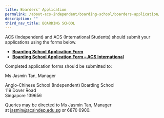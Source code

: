 ```yaml
---
title: Boarders’ Application
permalink: /about-acs-independent/boarding-school/boarders-application/
description: ""
third_nav_title: BOARDING SCHOOL
---
```

ACS (Independent) and ACS (International Students) should submit your applications using the forms below.

*   **[Boarding School Application Form](https://forms.office.com/r/bTRQx2xiPy)**
*   **[Boarding School Application Form – ACS International](https://forms.office.com/r/RfnnmNMHLT)**

Completed application forms should be submitted to:

Ms Jasmin Tan, Manager

Anglo-Chinese School (Independent) Boarding School  
119 Dover Road  
Singapore 139656

Queries may be directed to Ms Jasmin Tan, Manager at [jasmin@acsindep.edu.sg](mailto:jasmin@acsindep.edu.sg) or 6870 0900.
